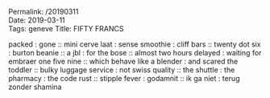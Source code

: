Permalink: /20190311  
Date: 2019-03-11  
Tags: geneve
Title: FIFTY FRANCS
  
packed : gone :: mini cerve laat : sense smoothie : cliff bars :: twenty dot six : burton beanie :: a jbl : for the bose :: almost two hours delayed : waiting for embraer one five nine :: which behave like a blender : and scared the toddler :: bulky luggage service : not swiss quality :: the shuttle : the pharmacy : the code rust :: stipple fever : godamnit :: ik ga niet : terug zonder shamina